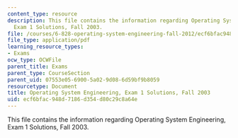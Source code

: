 ```yaml
---
content_type: resource
description: This file contains the information regarding Operating System Engineering,
  Exam 1 Solutions, Fall 2003.
file: /courses/6-828-operating-system-engineering-fall-2012/ecf6bfac948d7186d354d80c29c8a64e_MIT6_828F12_q03_1_sol.pdf
file_type: application/pdf
learning_resource_types:
- Exams
ocw_type: OCWFile
parent_title: Exams
parent_type: CourseSection
parent_uid: 07553e05-6900-5a02-9d08-6d59bf9b8059
resourcetype: Document
title: Operating System Engineering, Exam 1 Solutions, Fall 2003
uid: ecf6bfac-948d-7186-d354-d80c29c8a64e
---
```

This file contains the information regarding Operating System Engineering, Exam 1 Solutions, Fall 2003.

